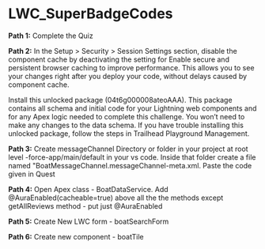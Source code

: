 # LWC_SuperBadgeCodes
 
**Path 1:** Complete the Quiz

**Path 2:**
In the Setup > Security > Session Settings section, disable the component cache by deactivating the setting for Enable secure and persistent browser caching to improve performance. This allows you to see your changes right after you deploy your code, without delays caused by component cache.

Install this unlocked package (04t6g000008ateoAAA). This package contains all schema and initial code for your Lightning web components and for any Apex logic needed to complete this challenge. You won’t need to make any changes to the data schema. If you have trouble installing this unlocked package, follow the steps in Trailhead Playground Management.

**Path 3:** Create messageChannel Directory or folder in your project at root level -force-app/main/default in your vs code.
Inside that folder create a file named "BoatMessageChannel.messageChannel-meta.xml. Paste the code given in Quest

**Path 4:** Open Apex class -  BoatDataService. Add @AuraEnabled(cacheable=true) above all the the methods except getAllReviews method - put just @AuraEnabled 


**Path 5:** Create New LWC form - boatSearchForm

**Path 6:** Create new component - boatTile


